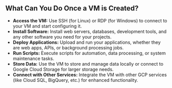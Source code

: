 ## What Can You Do Once a VM is Created?
- **Access the VM:** Use SSH (for Linux) or RDP (for Windows) to connect to your VM and start configuring it.
- **Install Software:** Install web servers, databases, development tools, and any other software you need for your projects.
- **Deploy Applications:** Upload and run your applications, whether they are web apps, APIs, or background processing jobs.
- **Run Scripts:** Execute scripts for automation, data processing, or system maintenance tasks.
- **Store Data:** Use the VM to store and manage data locally or connect to Google Cloud Storage for larger storage needs.
- **Connect with Other Services:** Integrate the VM with other GCP services (like Cloud SQL, BigQuery, etc.) for enhanced functionality.
